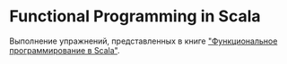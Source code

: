 # Functional Programming in Scala

Выполнение упражнений, представленных в книге ["Функциональное программирование в Scala"](https://www.manning.com/books/functional-programming-in-scala).